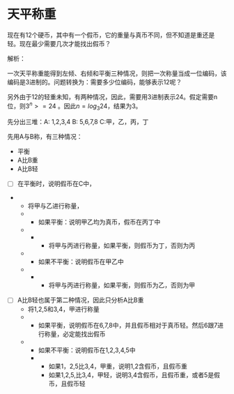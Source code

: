 # 天平称重

现在有12个硬币，其中有一个假币，它的重量与真币不同，但不知道是重还是轻。现在最少需要几次才能找出假币？

解析：

一次天平称重能得到左倾、右倾和平衡三种情况，则把一次称量当成一位编码，该编码是3进制的。问题转换为：需要多少位编码，能够表示12呢？

另外由于12的轻重未知，有两种情况，因此，需要用3进制表示24。假定需要n位，则$3^n>=24$ 。因此$n=log_3 24$，结果为3。

先分出三堆：A: 1,2,3,4 	B: 5,6,7,8	C:甲，乙，丙，丁

先用A与B称，有三种情况：

- 平衡
- A比B重
- A比B轻

- [ ] 在平衡时，说明假币在C中，

 - - 将甲与乙进行称量，
   - - 如果平衡：说明甲乙均为真币，假币在丙丁中
   - - - 将甲与丙进行称量，如果平衡，则假币为丁，否则为丙
   - - 如果不平衡：说明假币在甲乙中
   - - - 将甲与丙进行称量，如果平衡，则假币为乙，否则为甲

- [ ] A比B轻也属于第二种情况，因此只分析A比B重
  - 将1,2,5和3,4，甲进行称量
  - - 如果平衡，说明假币在6,7,8中，并且假币相对于真币轻。然后6跟7进行称量，必定能找出假币
  - - 如果不平衡：说明假币在1,2,3,4,5中
    - - 如果1，2,5比3,4，甲重，说明1,2含假币，且假币重
      - 如果1,2,5,比3,4，甲轻，说明3,4含假币，且假币重，或者5是假币，且假币轻